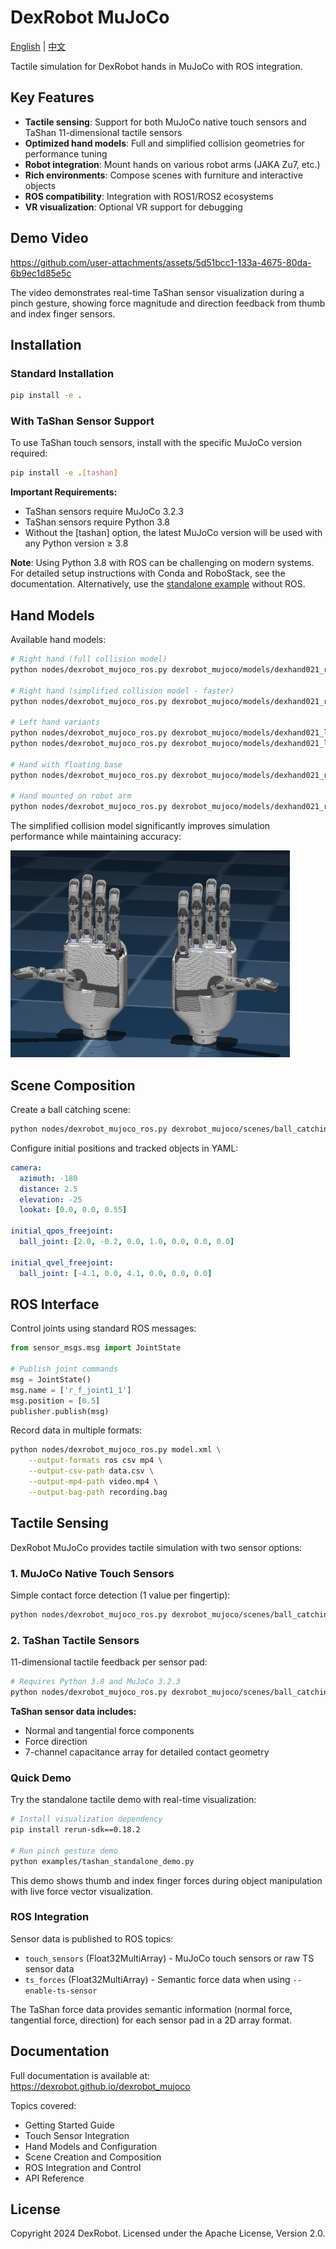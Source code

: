 # DexRobot MuJoCo

[English](README.md) | [中文](README_zh.md)

Tactile simulation for DexRobot hands in MuJoCo with ROS integration.

## Key Features

- **Tactile sensing**: Support for both MuJoCo native touch sensors and TaShan 11-dimensional tactile sensors
- **Optimized hand models**: Full and simplified collision geometries for performance tuning
- **Robot integration**: Mount hands on various robot arms (JAKA Zu7, etc.)
- **Rich environments**: Compose scenes with furniture and interactive objects
- **ROS compatibility**: Integration with ROS1/ROS2 ecosystems
- **VR visualization**: Optional VR support for debugging

## Demo Video

https://github.com/user-attachments/assets/5d51bcc1-133a-4675-80da-6b9ec1d85e5c

The video demonstrates real-time TaShan sensor visualization during a pinch gesture, showing force magnitude and direction feedback from thumb and index finger sensors.

## Installation

### Standard Installation
```bash
pip install -e .
```

### With TaShan Sensor Support
To use TaShan touch sensors, install with the specific MuJoCo version required:
```bash
pip install -e .[tashan]
```
**Important Requirements:**
- TaShan sensors require MuJoCo 3.2.3
- TaShan sensors require Python 3.8
- Without the [tashan] option, the latest MuJoCo version will be used with any Python version ≥ 3.8

**Note**: Using Python 3.8 with ROS can be challenging on modern systems. For detailed setup instructions with Conda and RoboStack, see the documentation. Alternatively, use the [standalone example](examples/tashan_standalone_demo.py) without ROS.

## Hand Models

Available hand models:

```bash
# Right hand (full collision model)
python nodes/dexrobot_mujoco_ros.py dexrobot_mujoco/models/dexhand021_right.xml

# Right hand (simplified collision model - faster)
python nodes/dexrobot_mujoco_ros.py dexrobot_mujoco/models/dexhand021_right_simplified.xml

# Left hand variants
python nodes/dexrobot_mujoco_ros.py dexrobot_mujoco/models/dexhand021_left.xml
python nodes/dexrobot_mujoco_ros.py dexrobot_mujoco/models/dexhand021_left_simplified.xml

# Hand with floating base
python nodes/dexrobot_mujoco_ros.py dexrobot_mujoco/models/dexhand021_right_floating.xml

# Hand mounted on robot arm
python nodes/dexrobot_mujoco_ros.py dexrobot_mujoco/models/dexhand021_right_jaka_zu7.xml
```

The simplified collision model significantly improves simulation performance while maintaining accuracy:

![Hand Models](assets/hands.png)

## Scene Composition

Create a ball catching scene:

```bash
python nodes/dexrobot_mujoco_ros.py dexrobot_mujoco/scenes/ball_catching.xml --config config/ball_catching.yaml
```

Configure initial positions and tracked objects in YAML:

```yaml
camera:
  azimuth: -180
  distance: 2.5
  elevation: -25
  lookat: [0.0, 0.0, 0.55]

initial_qpos_freejoint:
  ball_joint: [2.0, -0.2, 0.0, 1.0, 0.0, 0.0, 0.0]

initial_qvel_freejoint:
  ball_joint: [-4.1, 0.0, 4.1, 0.0, 0.0, 0.0]
```

## ROS Interface

Control joints using standard ROS messages:

```python
from sensor_msgs.msg import JointState

# Publish joint commands
msg = JointState()
msg.name = ['r_f_joint1_1']
msg.position = [0.5]
publisher.publish(msg)
```

Record data in multiple formats:

```bash
python nodes/dexrobot_mujoco_ros.py model.xml \
    --output-formats ros csv mp4 \
    --output-csv-path data.csv \
    --output-mp4-path video.mp4 \
    --output-bag-path recording.bag
```

## Tactile Sensing

DexRobot MuJoCo provides tactile simulation with two sensor options:

### 1. MuJoCo Native Touch Sensors
Simple contact force detection (1 value per fingertip):
```bash
python nodes/dexrobot_mujoco_ros.py dexrobot_mujoco/scenes/ball_catching.xml
```

### 2. TaShan Tactile Sensors
11-dimensional tactile feedback per sensor pad:
```bash
# Requires Python 3.8 and MuJoCo 3.2.3
python nodes/dexrobot_mujoco_ros.py dexrobot_mujoco/scenes/ball_catching.xml --enable-ts-sensor
```

**TaShan sensor data includes:**
- Normal and tangential force components
- Force direction
- 7-channel capacitance array for detailed contact geometry

### Quick Demo

Try the standalone tactile demo with real-time visualization:
```bash
# Install visualization dependency
pip install rerun-sdk==0.18.2

# Run pinch gesture demo
python examples/tashan_standalone_demo.py
```

This demo shows thumb and index finger forces during object manipulation with live force vector visualization.

### ROS Integration

Sensor data is published to ROS topics:

- `touch_sensors` (Float32MultiArray) - MuJoCo touch sensors or raw TS sensor data
- `ts_forces` (Float32MultiArray) - Semantic force data when using `--enable-ts-sensor`

The TaShan force data provides semantic information (normal force, tangential force, direction) for each sensor pad in a 2D array format.

## Documentation

Full documentation is available at: https://dexrobot.github.io/dexrobot_mujoco

Topics covered:
- Getting Started Guide
- Touch Sensor Integration
- Hand Models and Configuration
- Scene Creation and Composition
- ROS Integration and Control
- API Reference

## License

Copyright 2024 DexRobot. Licensed under the Apache License, Version 2.0.

